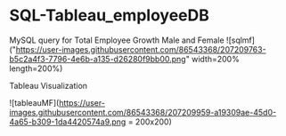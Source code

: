 # SQL-Tableau_employeeDB

MySQL query for Total Employee Growth Male and Female 
![sqlmf]("https://user-images.githubusercontent.com/86543368/207209763-b5c2a4f3-7796-4e6b-a135-d26280f9bb00.png" width=200% length=200%)

Tableau Visualization 

![tableauMF](https://user-images.githubusercontent.com/86543368/207209959-a19309ae-45d0-4a65-b309-1da4420574a9.png = 200x200)
